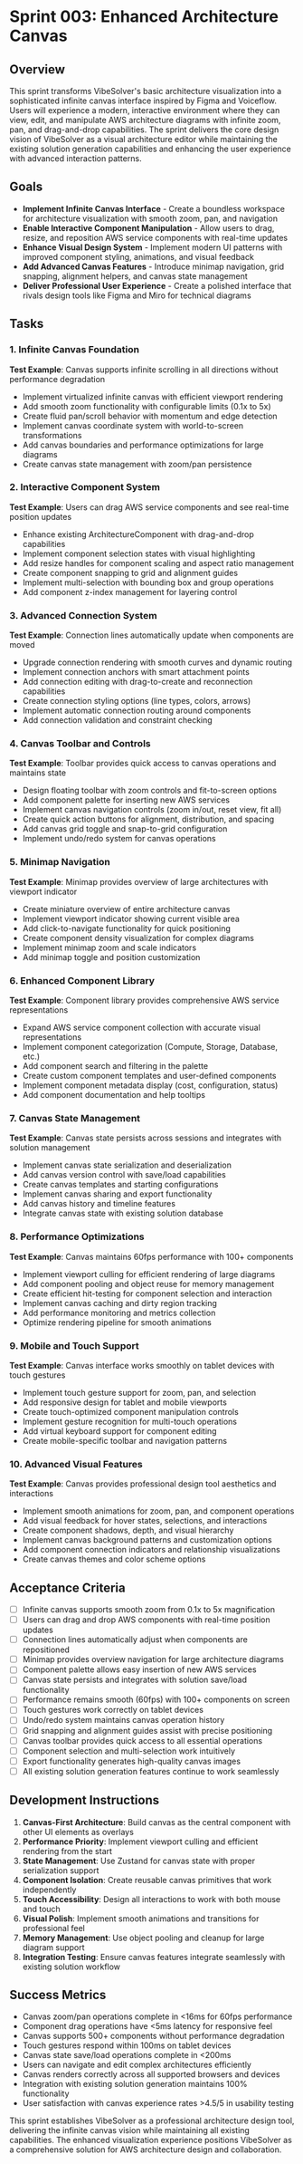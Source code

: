 # Sprint 003: Enhanced Architecture Canvas

## Overview

This sprint transforms VibeSolver's basic architecture visualization into a sophisticated infinite canvas interface inspired by Figma and Voiceflow. Users will experience a modern, interactive environment where they can view, edit, and manipulate AWS architecture diagrams with infinite zoom, pan, and drag-and-drop capabilities. The sprint delivers the core design vision of VibeSolver as a visual architecture editor while maintaining the existing solution generation capabilities and enhancing the user experience with advanced interaction patterns.

## Goals

- **Implement Infinite Canvas Interface** - Create a boundless workspace for architecture visualization with smooth zoom, pan, and navigation
- **Enable Interactive Component Manipulation** - Allow users to drag, resize, and reposition AWS service components with real-time updates
- **Enhance Visual Design System** - Implement modern UI patterns with improved component styling, animations, and visual feedback
- **Add Advanced Canvas Features** - Introduce minimap navigation, grid snapping, alignment helpers, and canvas state management
- **Deliver Professional User Experience** - Create a polished interface that rivals design tools like Figma and Miro for technical diagrams

## Tasks

### 1. Infinite Canvas Foundation

**Test Example**: Canvas supports infinite scrolling in all directions without performance degradation

- Implement virtualized infinite canvas with efficient viewport rendering
- Add smooth zoom functionality with configurable limits (0.1x to 5x)
- Create fluid pan/scroll behavior with momentum and edge detection
- Implement canvas coordinate system with world-to-screen transformations
- Add canvas boundaries and performance optimizations for large diagrams
- Create canvas state management with zoom/pan persistence

### 2. Interactive Component System

**Test Example**: Users can drag AWS service components and see real-time position updates

- Enhance existing ArchitectureComponent with drag-and-drop capabilities
- Implement component selection states with visual highlighting
- Add resize handles for component scaling and aspect ratio management
- Create component snapping to grid and alignment guides
- Implement multi-selection with bounding box and group operations
- Add component z-index management for layering control

### 3. Advanced Connection System

**Test Example**: Connection lines automatically update when components are moved

- Upgrade connection rendering with smooth curves and dynamic routing
- Implement connection anchors with smart attachment points
- Add connection editing with drag-to-create and reconnection capabilities
- Create connection styling options (line types, colors, arrows)
- Implement automatic connection routing around components
- Add connection validation and constraint checking

### 4. Canvas Toolbar and Controls

**Test Example**: Toolbar provides quick access to canvas operations and maintains state

- Design floating toolbar with zoom controls and fit-to-screen options
- Add component palette for inserting new AWS services
- Implement canvas navigation controls (zoom in/out, reset view, fit all)
- Create quick action buttons for alignment, distribution, and spacing
- Add canvas grid toggle and snap-to-grid configuration
- Implement undo/redo system for canvas operations

### 5. Minimap Navigation

**Test Example**: Minimap provides overview of large architectures with viewport indicator

- Create miniature overview of entire architecture canvas
- Implement viewport indicator showing current visible area
- Add click-to-navigate functionality for quick positioning
- Create component density visualization for complex diagrams
- Implement minimap zoom and scale indicators
- Add minimap toggle and position customization

### 6. Enhanced Component Library

**Test Example**: Component library provides comprehensive AWS service representations

- Expand AWS service component collection with accurate visual representations
- Implement component categorization (Compute, Storage, Database, etc.)
- Add component search and filtering in the palette
- Create custom component templates and user-defined components
- Implement component metadata display (cost, configuration, status)
- Add component documentation and help tooltips

### 7. Canvas State Management

**Test Example**: Canvas state persists across sessions and integrates with solution management

- Implement canvas state serialization and deserialization
- Add canvas version control with save/load capabilities
- Create canvas templates and starting configurations
- Implement canvas sharing and export functionality
- Add canvas history and timeline features
- Integrate canvas state with existing solution database

### 8. Performance Optimizations

**Test Example**: Canvas maintains 60fps performance with 100+ components

- Implement viewport culling for efficient rendering of large diagrams
- Add component pooling and object reuse for memory management
- Create efficient hit-testing for component selection and interaction
- Implement canvas caching and dirty region tracking
- Add performance monitoring and metrics collection
- Optimize rendering pipeline for smooth animations

### 9. Mobile and Touch Support

**Test Example**: Canvas interface works smoothly on tablet devices with touch gestures

- Implement touch gesture support for zoom, pan, and selection
- Add responsive design for tablet and mobile viewports
- Create touch-optimized component manipulation controls
- Implement gesture recognition for multi-touch operations
- Add virtual keyboard support for component editing
- Create mobile-specific toolbar and navigation patterns

### 10. Advanced Visual Features

**Test Example**: Canvas provides professional design tool aesthetics and interactions

- Implement smooth animations for zoom, pan, and component operations
- Add visual feedback for hover states, selections, and interactions
- Create component shadows, depth, and visual hierarchy
- Implement canvas background patterns and customization options
- Add component connection indicators and relationship visualizations
- Create canvas themes and color scheme options

## Acceptance Criteria

- [ ] Infinite canvas supports smooth zoom from 0.1x to 5x magnification
- [ ] Users can drag and drop AWS components with real-time position updates
- [ ] Connection lines automatically adjust when components are repositioned
- [ ] Minimap provides overview navigation for large architecture diagrams
- [ ] Component palette allows easy insertion of new AWS services
- [ ] Canvas state persists and integrates with solution save/load functionality
- [ ] Performance remains smooth (60fps) with 100+ components on screen
- [ ] Touch gestures work correctly on tablet devices
- [ ] Undo/redo system maintains canvas operation history
- [ ] Grid snapping and alignment guides assist with precise positioning
- [ ] Canvas toolbar provides quick access to all essential operations
- [ ] Component selection and multi-selection work intuitively
- [ ] Export functionality generates high-quality canvas images
- [ ] All existing solution generation features continue to work seamlessly

## Development Instructions

1. **Canvas-First Architecture**: Build canvas as the central component with other UI elements as overlays
2. **Performance Priority**: Implement viewport culling and efficient rendering from the start
3. **State Management**: Use Zustand for canvas state with proper serialization support
4. **Component Isolation**: Create reusable canvas primitives that work independently
5. **Touch Accessibility**: Design all interactions to work with both mouse and touch
6. **Visual Polish**: Implement smooth animations and transitions for professional feel
7. **Memory Management**: Use object pooling and cleanup for large diagram support
8. **Integration Testing**: Ensure canvas features integrate seamlessly with existing solution workflow

## Success Metrics

- Canvas zoom/pan operations complete in <16ms for 60fps performance
- Component drag operations have <5ms latency for responsive feel
- Canvas supports 500+ components without performance degradation
- Touch gestures respond within 100ms on tablet devices
- Canvas state save/load operations complete in <200ms
- Users can navigate and edit complex architectures efficiently
- Canvas renders correctly across all supported browsers and devices
- Integration with existing solution generation maintains 100% functionality
- User satisfaction with canvas experience rates >4.5/5 in usability testing

This sprint establishes VibeSolver as a professional architecture design tool, delivering the infinite canvas vision while maintaining all existing capabilities. The enhanced visualization experience positions VibeSolver as a comprehensive solution for AWS architecture design and collaboration.